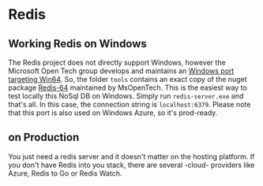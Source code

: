 Redis
=

Working Redis on Windows
---

The Redis project does not directly support Windows, however the Microsoft Open Tech group develops and maintains an [Windows port targeting Win64](https://github.com/MSOpenTech/redis).
So, the folder `tools` contains an exact copy of the nuget package [Redis-64](http://www.nuget.org/packages/Redis-64/) maintained by MsOpenTech.
This is the easiest way to test locally this NoSql DB on Windows. Simply run `redis-server.exe` and that's all. In this case, the connection string is `localhost:6379`.
Please note that this port is also used on Windows Azure, so it's prod-ready.

on Production
---

You just need a redis server and it doesn't matter on the hosting platform. If you don't have Redis into you stack, there are several -cloud- providers like Azure, Redis to Go or Redis Watch.  
